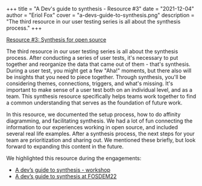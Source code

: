 +++
title = "A Dev's guide to synthesis - Resource #3"
date = "2021-12-04"
author = "Eriol Fox"
cover = "a-devs-guide-to-synthesis.png"
description = "The third resource in our user testing series is all about the synthesis process."
+++

[Resource #3: Synthesis for open source](https://eriolhugotest.github.io/devs-guide-to/synthesis-for-open-source/)

The third resource in our user testing series is all about the synthesis process. After conducting a series of user tests, it's necessary to put together and reorganize the data that came out of them - that's synthesis. During a user test, you might get a few "Aha!" moments, but there also will be insights that you need to piece together. Through synthesis, you'll be considering themes, connections, triggers, and what's missing. It's important to make sense of a user test both on an individual level, and as a team. This synthesis resource specifically helps teams work together to find a common understanding that serves as the foundation of future work. 

In this resource, we documented the setup process, how to do affinity diagramming, and facilitating synthesis. We had a lot of fun connecting the information to our experiences working in open source, and included several real life examples. After a synthesis process, the next steps for your team are prioritization and sharing out. We mentioned these briefly, but look forward to expanding this content in the future. 

We highlighted this resource during the engagements: 
- [A dev’s guide to synthesis - workshop](https://eriolhugotest.github.io/devs-guide-to/posts/synthesis-for-open-source-workshop/)
- [A dev’s guide to synthesis at FOSDEM22](https://eriolhugotest.github.io/devs-guide-to/posts/synthesis-for-open-source-at-fosdem22/)
